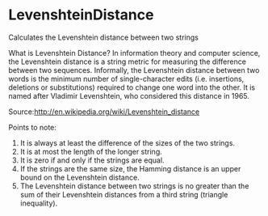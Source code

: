 LevenshteinDistance
===================

Calculates the Levenshtein distance between two strings

What is Levenshtein Distance?
In information theory and computer science, the Levenshtein distance is a string metric for 
measuring the difference between two sequences. Informally, the Levenshtein distance between 
two words is the minimum number of single-character edits (i.e. insertions, deletions or substitutions) 
required to change one word into the other. It is named after Vladimir Levenshtein, who considered this 
distance in 1965. 

Source:http://en.wikipedia.org/wiki/Levenshtein_distance

Points to note:

1. It is always at least the difference of the sizes of the two strings.
2. It is at most the length of the longer string.
3. It is zero if and only if the strings are equal.
4. If the strings are the same size, the Hamming distance is an upper bound on the Levenshtein distance.
5. The Levenshtein distance between two strings is no greater than the sum of their Levenshtein distances from a third string (triangle inequality).
